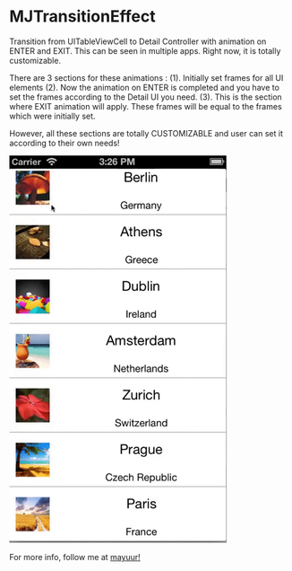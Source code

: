 MJTransitionEffect
===================

Transition from UITableViewCell to Detail Controller with animation on ENTER and EXIT. This can be seen in multiple apps. Right now, it is totally customizable. 

There are 3 sections for these animations : 
(1). Initially set frames for all UI elements 
(2). Now the animation on ENTER is completed and you have to set the frames according to the Detail UI you need. 
(3). This is the section where EXIT animation will apply. These frames will be equal to the frames which were initially set. 

However, all these sections are totally CUSTOMIZABLE and user can set it according to their own needs!

![My image](sample.gif)


For more info, follow me at [mayuur!](https://twitter.com/mayuur)
